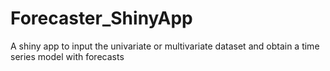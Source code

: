 # Forecaster_ShinyApp
A shiny app to input the univariate or multivariate dataset and obtain a time series model with forecasts

